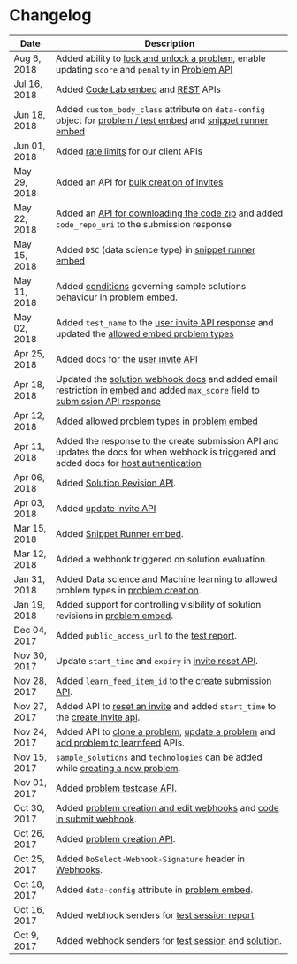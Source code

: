 # Changelog

Date         | Description
------------ | -----------
Aug 6, 2018  | Added ability to [lock and unlock a problem](#locking-unlocking-a-problem), enable updating `score` and `penalty` in [Problem API](#update-a-problem)
Jul 16, 2018 | Added [Code Lab embed](#code-lab-embed) and [REST](#code-lab-api) APIs
Jun 18, 2018 | Added `custom_body_class` attribute on `data-config` object for [problem / test embed](#problem-embed) and [snippet runner embed](#snippet-runner-embed)
Jun 01, 2018 | Added [rate limits](#rate-limits) for our client APIs
May 29, 2018 | Added an API for [bulk creation of invites](#bulk-creation-of-invites)
May 22, 2018 | Added an [API for downloading the code zip](#download-code-zip) and added `code_repo_uri` to the submission response
May 15, 2018 | Added `DSC` (data science type) in [snippet runner embed](#snippet-runner-embed)
May 11, 2018 | Added [conditions](#problem-embed) governing sample solutions behaviour in problem embed.
May 02, 2018 | Added `test_name` to the [user invite API response](#get-all-invites-of-a-user) and updated the [allowed embed problem types](#problem-embed)
Apr 25, 2018 | Added docs for the [user invite API](#get-all-invites-of-a-user)
Apr 18, 2018 | Updated the [solution webhook docs](#solution) and added email restriction in [embed](#client-library) and added `max_score` field to [submission API response](#get-one-submission)
Apr 12, 2018 | Added allowed problem types in [problem embed](#problem-embed)
Apr 11, 2018 | Added the response to the create submission API and updates the docs for when webhook is triggered and added docs for [host authentication](#host-authentication)
Apr 06, 2018 | Added [Solution Revision API](#get-solution-revision).
Apr 03, 2018 | Added [update invite API](#update-an-invite)
Mar 15, 2018 | Added [Snippet Runner embed](#snippet-runner-embed).
Mar 12, 2018 | Added a webhook triggered on solution evaluation.
Jan 31, 2018 | Added Data science and Machine learning to allowed problem types in [problem creation](#create-a-problem).
Jan 19, 2018 | Added support for controlling visibility of solution revisions in [problem embed](#problem-embed).
Dec 04, 2017 | Added `public_access_url` to the [test report](#get-a-candidate-39-s-report).
Nov 30, 2017 | Update `start_time` and `expiry` in [invite reset API](#reset-an-invite).
Nov 28, 2017 | Added `learn_feed_item_id` to the [create submission API](#create-a-new-submission).
Nov 27, 2017 | Added API to [reset an invite](#reset-an-invite) and added `start_time` to the [create invite api](#create-a-new-invite).
Nov 24, 2017 | Added API to [clone a problem](#clone-a-problem), [update a problem](#update-a-problem) and [add problem to learnfeed](#add-problem-to-learn-feed) APIs.
Nov 15, 2017 | `sample_solutions` and `technologies` can be added while [creating a new problem](#create-a-problem).
Nov 01, 2017 | Added [problem testcase API](#problem-testcase-api).
Oct 30, 2017 | Added [problem creation and edit webhooks](#problem) and [code in submit webhook](#solution).
Oct 26, 2017 | Added [problem creation API](#create-a-problem).
Oct 25, 2017 | Added `DoSelect-Webhook-Signature` header in [Webhooks](#webhook-security).
Oct 18, 2017 | Added `data-config` attribute in [problem embed](#problem-embed).
Oct 16, 2017 | Added webhook senders for [test session report](#test-session).
Oct 9, 2017  | Added webhook senders for [test session](#test-session) and [solution](#solution).
